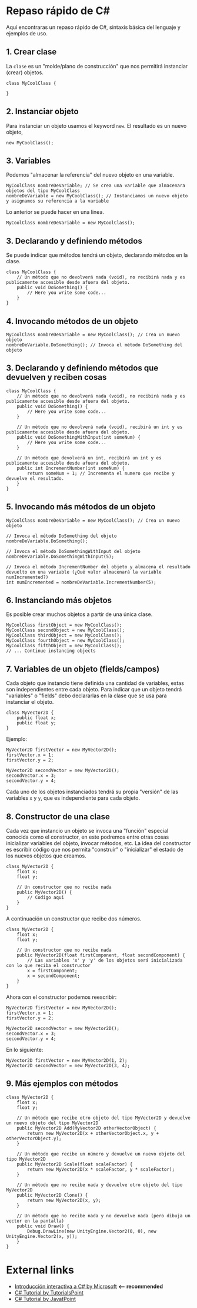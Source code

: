 # Repaso rápido de C#

Aquí encontraras un repaso rápido de C#, sintaxis básica del lenguaje y ejemplos de uso.

## 1. Crear clase

La `clase` es un "molde/plano de construcción" que nos permitirá instanciar (crear) objetos.
```
class MyCoolClass {

}
```
## 2. Instanciar objeto
Para instanciar un objeto usamos el keyword `new`. El resultado es un nuevo objeto,
```
new MyCoolClass();
```
## 3. Variables
Podemos "almacenar la referencia" del nuevo objeto en una variable.
```
MyCoolClass nombreDeVariable; // Se crea una variable que almacenara objetos del tipo MyCoolClass
nombreDeVariable = new MyCoolClass(); // Instanciamos un nuevo objeto y asignamos su referencia a la variable
```
Lo anterior se puede hacer en una linea.
```
MyCoolClass nombreDeVariable = new MyCoolClass();
```

## 3. Declarando y definiendo métodos
Se puede indicar que métodos tendrá un objeto, declarando métodos en la clase.
```
class MyCoolClass {
	// Un método que no devolverá nada (void), no recibirá nada y es publicamente accesible desde afuera del objeto.
	public void DoSomething() {
		// Here you write some code...
	}
}
```
## 4. Invocando métodos de un objeto
```
MyCoolClass nombreDeVariable = new MyCoolClass(); // Crea un nuevo objeto
nombreDeVariable.DoSomething(); // Invoca el método DoSomething del objeto
```

## 3. Declarando y definiendo métodos que devuelven y reciben cosas
```
class MyCoolClass {
	// Un método que no devolverá nada (void), no recibirá nada y es publicamente accesible desde afuera del objeto.
	public void DoSomething() {
		// Here you write some code...
	}
	
	// Un método que no devolverá nada (void), recibirá un int y es publicamente accesible desde afuera del objeto.
	public void DoSomethingWithInput(int someNum) {
		// Here you write some code...
	}
	
	// Un método que devolverá un int, recibirá un int y es publicamente accesible desde afuera del objeto.
	public int IncrementNumber(int someNum) {
		return someNum + 1; // Incrementa el numero que recibe y devuelve el resultado.
	}
}
```
## 5. Invocando más métodos de un objeto
```
MyCoolClass nombreDeVariable = new MyCoolClass(); // Crea un nuevo objeto

// Invoca el método DoSomething del objeto
nombreDeVariable.DoSomething(); 

// Invoca el método DoSomethingWithInput del objeto
nombreDeVariable.DoSomethingWithInput(5);

// Invoca el método IncrementNumber del objeto y almacena el resultado devuelto en una variable (¿Qué valor almacenará la variable numIncremented?)
int numIncremented = nombreDeVariable.IncrementNumber(5); 
```

## 6. Instanciando más objetos
Es posible crear muchos objetos a partir de una única clase.
```
MyCoolClass firstObject = new MyCoolClass();
MyCoolClass secondObject = new MyCoolClass();
MyCoolClass thirdObject = new MyCoolClass();
MyCoolClass fourthObject = new MyCoolClass();
MyCoolClass fifthObject = new MyCoolClass();
// ... Continue instancing objects
```

## 7. Variables de un objeto (fields/campos)
Cada objeto que instancio tiene definida una cantidad de variables, estas son independientes entre cada objeto. Para indicar que un objeto tendrá "variables" o "fields" debo declararlas en la clase que se usa para instanciar el objeto.
```
class MyVector2D {
	public float x;
	public float y;
}
```
Ejemplo:
```
MyVector2D firstVector = new MyVector2D();
firstVector.x = 1;
firstVector.y = 2;

MyVector2D secondVector = new MyVector2D();
secondVector.x = 3;
secondVector.y = 4;
```
Cada uno de los objetos instanciados tendrá su propia "versión" de las variables `x` y `y`, que es independiente para cada objeto.

## 8. Constructor de una clase
Cada vez que instancio un objeto se invoca una "función" especial conocida como el constructor, en este podremos entre otras cosas inicializar variables del objeto, invocar métodos, etc. La idea del constructor es escribir código que nos permita "construir" o "inicializar" el estado de los nuevos objetos que creamos.
```
class MyVector2D {
	float x;
	float y;
	
	// Un constructor que no recibe nada
	public MyVector2D() {
		// Codigo aqui
	}
}
```

A continuación un constructor que recibe dos números.
```
class MyVector2D {
	float x;
	float y;
	
	// Un constructor que no recibe nada
	public MyVector2D(float firstComponent, float secondComponent) {
		// Las variables 'x' y 'y' de los objetos será inicializada con lo que reciba el constructor
		x = firstComponent;
		x = secondComponent;
	}
}
```
Ahora con el constructor podemos reescribir:
```
MyVector2D firstVector = new MyVector2D();
firstVector.x = 1;
firstVector.y = 2;

MyVector2D secondVector = new MyVector2D();
secondVector.x = 3;
secondVector.y = 4;
```
En lo siguiente:
```
MyVector2D firstVector = new MyVector2D(1, 2);
MyVector2D secondVector = new MyVector2D(3, 4);
```
## 9. Más ejemplos con métodos
```
class MyVector2D {
	float x;
	float y;
	
	// Un método que recibe otro objeto del tipo MyVector2D y devuelve un nuevo objeto del tipo MyVector2D 
	public MyVector2D Add(MyVector2D otherVectorObject) {
		return new MyVector2D(x + otherVectorObject.x, y + otherVectorObject.y);
	}

	// Un método que recibe un número y devuelve un nuevo objeto del tipo MyVector2D 
	public MyVector2D Scale(float scaleFactor) {
		return new MyVector2D(x * scaleFactor, y * scaleFactor);
	}

	// Un método que no recibe nada y devuelve otro objeto del tipo MyVector2D
	public MyVector2D Clone() {
		return new MyVector2D(x, y);
	}

	// Un método que no recibe nada y no devuelve nada (pero dibuja un vector en la pantalla)
	public void Draw() {
		Debug.DrawLine(new UnityEngine.Vector2(0, 0), new UnityEngine.Vector2(x, y));
	}
}
```

# External links

- [Introducción interactiva a C# by Microsoft](https://docs.microsoft.com/es-es/dotnet/csharp/tour-of-csharp/tutorials/) **<-- recommended**
- [C# Tutorial by TutorialsPoint](https://www.tutorialspoint.com/csharp/index.htm)
- [C# Tutorial by JavatPoint](https://www.javatpoint.com/c-sharp-tutorial)